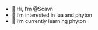 - 👋 Hi, I’m @Scavn
- 👀 I’m interested in lua and phyton
- 🌱 I’m currently learning phyton

<!---
Scavn/Scavn is a ✨ special ✨ repository because its `README.md` (this file) appears on your GitHub profile.
You can click the Preview link to take a look at your changes.
--->
